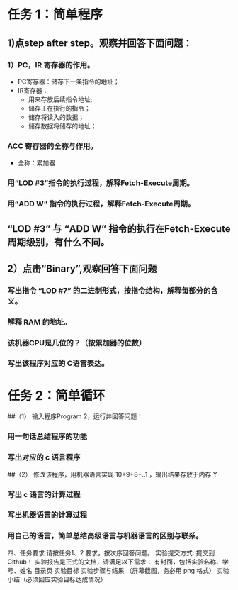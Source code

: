 # 任务 1：简单程序
## 1)点step after step。观察并回答下面问题：
### 1）PC，IR 寄存器的作用。
* PC寄存器：储存下一条指令的地址；
* IR寄存器：
   * 用来存放后续指令地址;
   * 储存正在执行的指令；
   * 储存将读入的数据；
   * 储存数据将储存的地址；
### ACC 寄存器的全称与作用。
* 全称：累加器
### 用“LOD #3”指令的执行过程，解释Fetch-Execute周期。
### 用“ADD W” 指令的执行过程，解释Fetch-Execute周期。
## “LOD #3” 与 “ADD W” 指令的执行在Fetch-Execute周期级别，有什么不同。
## 2）点击“Binary”,观察回答下面问题
### 写出指令 “LOD #7” 的二进制形式，按指令结构，解释每部分的含义。
### 解释 RAM 的地址。
### 该机器CPU是几位的？（按累加器的位数）
### 写出该程序对应的 C语言表达。
# 任务 2：简单循环
##（1） 输入程序Program 2，运行并回答问题：
### 用一句话总结程序的功能
### 写出对应的 c 语言程序
##（2） 修改该程序，用机器语言实现 10+9+8+..1 ，输出结果存放于内存 Y
### 写出 c 语言的计算过程
### 写出机器语言的计算过程
### 用自己的语言，简单总结高级语言与机器语言的区别与联系。
四、任务要求
请按任务1、2 要求，按次序回答问题。
实验提交方式: 提交到 Github！
实验报告是正式的文档，请满足以下需求：
有封面，包括实验名称、学号、姓名
目录页
实验目标
实验步骤与结果 （屏幕截图，务必用 png 格式）
实验小结（必须回应实验目标达成情况）